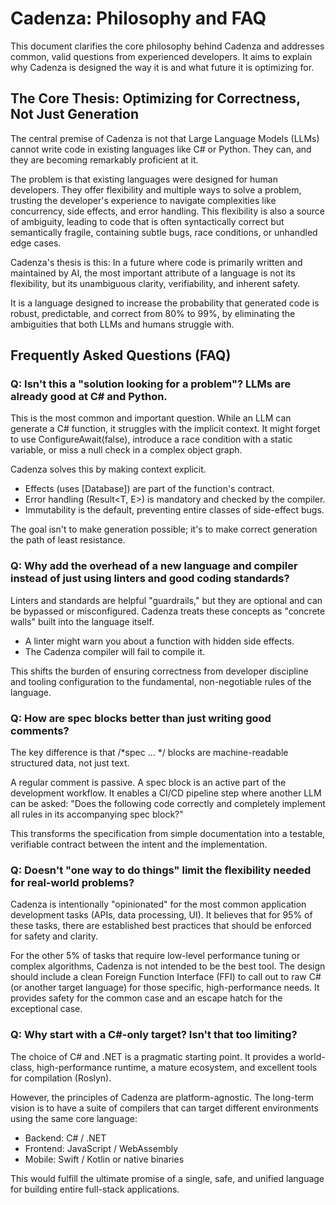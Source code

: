 # Cadenza: Philosophy and FAQ

This document clarifies the core philosophy behind Cadenza and addresses common, valid questions from experienced developers. It aims to explain why Cadenza is designed the way it is and what future it is optimizing for.

## The Core Thesis: Optimizing for Correctness, Not Just Generation

The central premise of Cadenza is not that Large Language Models (LLMs) cannot write code in existing languages like C# or Python. They can, and they are becoming remarkably proficient at it.

The problem is that existing languages were designed for human developers. They offer flexibility and multiple ways to solve a problem, trusting the developer's experience to navigate complexities like concurrency, side effects, and error handling. This flexibility is also a source of ambiguity, leading to code that is often syntactically correct but semantically fragile, containing subtle bugs, race conditions, or unhandled edge cases.

Cadenza's thesis is this: In a future where code is primarily written and maintained by AI, the most important attribute of a language is not its flexibility, but its unambiguous clarity, verifiability, and inherent safety.

It is a language designed to increase the probability that generated code is robust, predictable, and correct from 80% to 99%, by eliminating the ambiguities that both LLMs and humans struggle with.

## Frequently Asked Questions (FAQ)

### Q: Isn't this a "solution looking for a problem"? LLMs are already good at C# and Python.

This is the most common and important question. While an LLM can generate a C# function, it struggles with the implicit context. It might forget to use ConfigureAwait(false), introduce a race condition with a static variable, or miss a null check in a complex object graph.

Cadenza solves this by making context explicit.

- Effects (uses [Database]) are part of the function's contract.
- Error handling (Result<T, E>) is mandatory and checked by the compiler.
- Immutability is the default, preventing entire classes of side-effect bugs.

The goal isn't to make generation possible; it's to make correct generation the path of least resistance.

### Q: Why add the overhead of a new language and compiler instead of just using linters and good coding standards?

Linters and standards are helpful "guardrails," but they are optional and can be bypassed or misconfigured. Cadenza treats these concepts as "concrete walls" built into the language itself.

- A linter might warn you about a function with hidden side effects.
- The Cadenza compiler will fail to compile it.

This shifts the burden of ensuring correctness from developer discipline and tooling configuration to the fundamental, non-negotiable rules of the language.

### Q: How are spec blocks better than just writing good comments?

The key difference is that /*spec ... */ blocks are machine-readable structured data, not just text.

A regular comment is passive. A spec block is an active part of the development workflow. It enables a CI/CD pipeline step where another LLM can be asked: "Does the following code correctly and completely implement all rules in its accompanying spec block?"

This transforms the specification from simple documentation into a testable, verifiable contract between the intent and the implementation.

### Q: Doesn't "one way to do things" limit the flexibility needed for real-world problems?

Cadenza is intentionally "opinionated" for the most common application development tasks (APIs, data processing, UI). It believes that for 95% of these tasks, there are established best practices that should be enforced for safety and clarity.

For the other 5% of tasks that require low-level performance tuning or complex algorithms, Cadenza is not intended to be the best tool. The design should include a clean Foreign Function Interface (FFI) to call out to raw C# (or another target language) for those specific, high-performance needs. It provides safety for the common case and an escape hatch for the exceptional case.

### Q: Why start with a C#-only target? Isn't that too limiting?

The choice of C# and .NET is a pragmatic starting point. It provides a world-class, high-performance runtime, a mature ecosystem, and excellent tools for compilation (Roslyn).

However, the principles of Cadenza are platform-agnostic. The long-term vision is to have a suite of compilers that can target different environments using the same core language:

- Backend: C# / .NET
- Frontend: JavaScript / WebAssembly
- Mobile: Swift / Kotlin or native binaries

This would fulfill the ultimate promise of a single, safe, and unified language for building entire full-stack applications.
